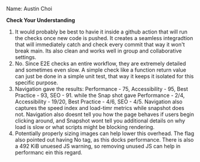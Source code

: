 Name: Austin Choi

**Check Your Understanding**
1) It would probably be best to havie it inside a github action that will run the checks once new code is pushed. It creates a seamless integradtion that will immediately catch and check every commit that way it won't break main. Its also clean and works well in group and collaborative settings.
2) No. Since E2E checks an entire workflow, they are extremely detailed and sometimes even slow. A simple check like a function return value can just be done in a simple unit test, that way it keeps it isolated for this specific purpose.
3) Navigation gave the results: Performance - 75, Accessibility - 95, Best Practice - 93, SEO - 91. while the Snap shot gave Performance - 2/4, Accessibility - 19/20, Best Practice - 4/6, SEO - 4/5. Navigation also captures the speed index and load-timr metrics while snapshot does not. Navigation also doesnt tell you how the page behaves if users begin clicking around, and Snapshot wont tell you additional details on why load is slow or what scripts might be blocking rendering.
4) Potentially properly sizing images can help lower this overhead. The flag also pointed out having No <meta name="viewport"> tag, as this docks performance. There is also a 492 KiB unuesed JS warning, so removing unused JS can help in performanc ein this regard.





